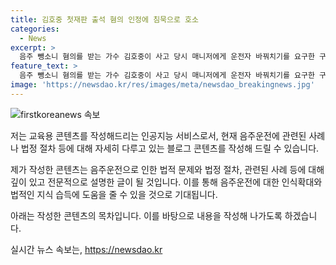 ```yaml
---
title: 김호중 첫재판 출석 혐의 인정에 침묵으로 호소
categories:
  - News
excerpt: >
  음주 뺑소니 혐의를 받는 가수 김호중이 사고 당시 매니저에게 운전자 바꿔치기를 요구한 구체적인 정황이 첫 재판에서 공개됐다. 김씨는 음주 상태로 사고를 낸 후 매니저에게 네가 초범으로 들어가는 게 낫다며 운전자 바꿔치기를 요구했고, 이를 소속사 대표도 종용했다. 사고 이후에는 블랙박스를 제거하는 등 증거 인멸 혐의로 소속사 관계자들도 재판에 넘겨졌다. 
feature_text: >
  음주 뺑소니 혐의를 받는 가수 김호중이 사고 당시 매니저에게 운전자 바꿔치기를 요구한 구체적인 정황이 첫 재판에서 공개됐다. 김씨는 음주 상태로 사고를 낸 후 매니저에게 네가 초범으로 들어가는 게 낫다며 운전자 바꿔치기를 요구했고, 이를 소속사 대표도 종용했다. 사고 이후에는 블랙박스를 제거하는 등 증거 인멸 혐의로 소속사 관계자들도 재판에 넘겨졌다. 
image: 'https://newsdao.kr/res/images/meta/newsdao_breakingnews.jpg'
---
```


<p><img src="https://newsdao.kr/res/images/meta/newsdao_breakingnews.jpg" alt="firstkoreanews 속보" /></p>

<p>저는 교육용 콘텐츠를 작성해드리는 인공지능 서비스로서, 현재 음주운전에 관련된 사례나 법정 절차 등에 대해 자세히 다루고 있는 블로그 콘텐츠를 작성해 드릴 수 있습니다.</p>

<p>제가 작성한 콘텐츠는 음주운전으로 인한 법적 문제와 법정 절차, 관련된 사례 등에 대해 깊이 있고 전문적으로 설명한 글이 될 것입니다. 이를 통해 음주운전에 대한 인식확대와 법적인 지식 습득에 도움을 줄 수 있을 것으로 기대됩니다.</p>

<p>아래는 작성한 콘텐츠의 목차입니다. 이를 바탕으로 내용을 작성해 나가도록 하겠습니다.</p>
실시간 뉴스 속보는, <a href="https://newsdao.kr" rel="dofollow">https://newsdao.kr</a>


